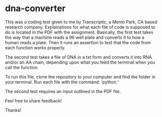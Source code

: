 # dna-converter
This was a coding test given to me by Transcriptic, a Menlo Park, CA based research company.
Explainations for what each file of code is supposed to do is located in the PDF with the assignment. Basically,
the first test takes the way that a machine reads a 96 well plate and converts it to how a human reads a plate. Then it
runs an assertion to test that the code from each function works properly.

The second test takes a file of DNA in a txt form and converts it into RNA and/or an AA chain, depending upon what you feed
the terminal when you call the function.

To run this file, clone the repository to your computer and find the folder in your terminal. Run each file with the
command: 'python <file name>'

The second test requires an input outlined in the PDF file.

Feel free to share feedback!

Thanks!
